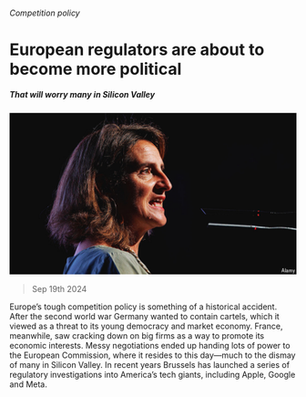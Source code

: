###### Competition policy

# European regulators are about to become more political 

##### That will worry many in Silicon Valley 

![image](images/20240921_FNP003.jpg) 

> Sep 19th 2024 

Europe’s tough competition policy is something of a historical accident. After the second world war Germany wanted to contain cartels, which it viewed as a threat to its young democracy and market economy. France, meanwhile, saw cracking down on big firms as a way to promote its economic interests. Messy negotiations ended up handing lots of power to the European Commission, where it resides to this day—much to the dismay of many in Silicon Valley. In recent years Brussels has launched a series of regulatory investigations into America’s tech giants, including Apple, Google and Meta.

